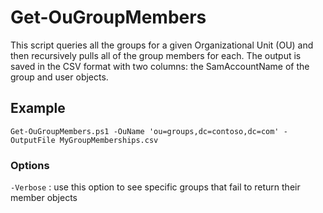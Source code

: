 # Get-OuGroupMembers
This script queries all the groups for a given Organizational Unit (OU) and then recursively pulls all of the group members for each.  The output is saved in the CSV format with two columns: the SamAccountName of the group and user objects.

## Example
```console
Get-OuGroupMembers.ps1 -OuName 'ou=groups,dc=contoso,dc=com' -OutputFile MyGroupMemberships.csv
```
### Options
`-Verbose` : use this option to see specific groups that fail to return their member objects
